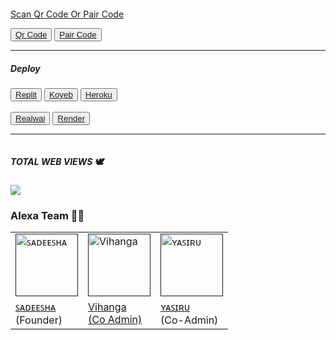 <a href="#"><img src="http://readme-typing-svg.herokuapp.com?color=red&center=true&vCenter=true&multiline=false&lines=👸🏻Alexa+WHATSAPP+BOT" alt="">


<p><tbody>
	
Scan Qr Code Or Pair Code</h5> 
	
<button><tr><a href="http://github.com/sadiyamin/queen-bela">Qr Code</a></tr></button> <button><tr><a href="http://github.com/sadiyamin/queen-bela">Pair Code</a></tr></button>
	<hr>
	<h5>Deploy</h5>
	<button><tr><a href="http://github.com/sadiyamin/queen-bela">Replit</a></tr></button> <button><tr><a href="http://github.com/sadiyamin/queen-bela">Koyeb</a></tr></button> <button><tr><a href="http://github.com/sadiyamin/queen-bela">Heroku</a></tr></button> 
	<br><br><button><tr><a href="http://github.com/sadiyamin/queen-bela">Realwai</a></tr></button> <button><tr><a href="http://github.com/sadiyamin/queen-bela">Render</a></tr></button> 
<hr>
</tbody> 

<img src="http://readme-typing-svg.herokuapp.com?color=d1fa02&center=true&vCenter=true&multiline=false&lines=Coming+Soon" alt="">


<h5>TOTAL WEB VIEWS 🕊️</h5>
							<img src="https://profile-counter.glitch.me/Sadeesha/count.svg" center>


<h3>Alexa Team 👸🏻</h3>
<table>
									<tbody>
										<tr>
											<td><a href=""><img src="images/sadeesha.jpg" width="100" height="100" alt="ꜱᴀᴅᴇᴇꜱʜᴀ"></a></td>
											<td><a href=""><img src="images/vihanga.jpg" width="100" height="100" alt="Vihanga"></a></td>
											<td><a href=""><img src="images/yasiru.jpg" width="100" height="100" alt="ʏᴀꜱɪʀᴜ"></a></td>
											
</tr>
										<tr>
											<td><a href="">ꜱᴀᴅᴇᴇꜱʜᴀ </a></br>(Founder)</td>
									        <td><a href=""> Vihanga</br>(Co Admin)</td>
											<td><a href="">ʏᴀꜱɪʀᴜ</a></br>(Co-Admin)</td>
											
</tr>
									</tbody>
								</table>
